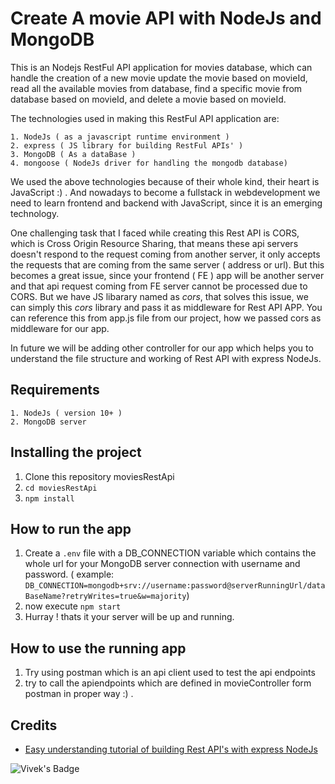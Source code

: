 # Create A movie API with NodeJs and MongoDB


This is an Nodejs RestFul API application for movies database, 
which can handle the creation of a new movie update the movie based on movieId,
read all the available movies from database, find a specific movie from database based on movieId,
and delete a movie based on movieId.

The technologies used in making this RestFul API application are:

    1. NodeJs ( as a javascript runtime environment )
    2. express ( JS library for building RestFul APIs' )
    3. MongoDB ( As a dataBase )
    4. mongoose ( NodeJs driver for handling the mongodb database)

We used the above technologies because of their whole kind, their heart is JavaScript :) . And nowadays to become a fullstack in webdevelopment we need to learn frontend and backend with JavaScript, since it is an emerging technology.

One challenging task that I faced while creating this Rest API is CORS, which is Cross Origin Resource Sharing, that means these api servers doesn't respond to the request coming from another server, it only accepts the requests that are coming from the same server ( address or url). But this becomes a great issue, since your frontend ( FE ) app will be another server and that api request coming from FE server cannot be processed due to CORS. But we have JS libarary named as *cors*, that solves this issue, we can simply this *cors* library and pass it as middleware for Rest API APP. You can reference this from app.js file from our project, how we passed cors as middleware for our app.

In future we will be adding other controller for our app which helps you to understand the file structure and working of Rest API with express NodeJs.


## Requirements
    1. NodeJs ( version 10+ )
    2. MongoDB server


## Installing the project

1. Clone this repository moviesRestApi
2. `cd moviesRestApi`
3. `npm install`


## How to run the app

1. Create a `.env` file with a DB_CONNECTION variable which contains the whole url for your MongoDB server connection with username and password. ( example: `DB_CONNECTION=mongodb+srv://username:password@serverRunningUrl/dataBaseName?retryWrites=true&w=majority`)
2. now execute `npm start`
3. Hurray ! thats it your server will be up and running.


## How to use the running app

1. Try using postman which is an api client used to test the api endpoints
2. try to call the apiendpoints which are defined in movieController form postman in proper way :) .


## Credits
-   [Easy understanding tutorial of building Rest API's with express NodeJs](https://youtu.be/vjf774RKrLc)

![Vivek's Badge](https://img.shields.io/badge/VivekTej-FollowMe-blue)



